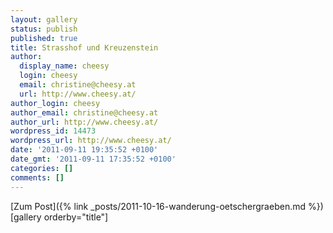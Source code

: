 ```yaml
---
layout: gallery
status: publish
published: true
title: Strasshof und Kreuzenstein
author:
  display_name: cheesy
  login: cheesy
  email: christine@cheesy.at
  url: http://www.cheesy.at/
author_login: cheesy
author_email: christine@cheesy.at
author_url: http://www.cheesy.at/
wordpress_id: 14473
wordpress_url: http://www.cheesy.at/
date: '2011-09-11 19:35:52 +0100'
date_gmt: '2011-09-11 17:35:52 +0100'
categories: []
comments: []
---
```


[Zum Post]({% link _posts/2011-10-16-wanderung-oetschergraeben.md %})
[gallery orderby="title"]<!--:-->
